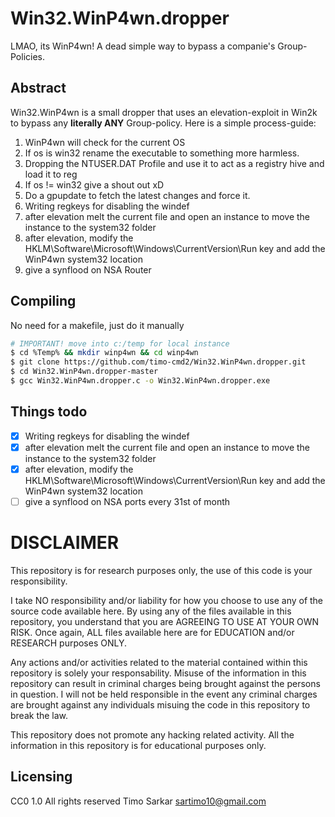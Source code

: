 # Win32.WinP4wn.dropper
LMAO, its WinP4wn! A dead simple way to bypass a companie's Group-Policies.

## Abstract

Win32.WinP4wn is a small dropper that uses an elevation-exploit in Win2k to bypass any **literally ANY** Group-policy. Here is a simple process-guide:

1. WinP4wn will check for the current OS
2. If os is win32 rename the executable to something more harmless.
3. Dropping the NTUSER.DAT Profile and use it to act as a registry hive and load it to reg
4. If os != win32 give a shout out xD
5. Do a gpupdate to fetch the latest changes and force it.
6. Writing regkeys for disabling the windef
7. after elevation melt the current file and open an instance to move the instance to the system32 folder
8. after elevation, modify the HKLM\Software\Microsoft\Windows\CurrentVersion\Run key and add the WinP4wn system32 location
9. give a synflood on NSA Router

## Compiling 

No need for a makefile, just do it manually

```bash
# IMPORTANT! move into c:/temp for local instance 
$ cd %Temp% && mkdir winp4wn && cd winp4wn
$ git clone https://github.com/timo-cmd2/Win32.WinP4wn.dropper.git
$ cd Win32.WinP4wn.dropper-master
$ gcc Win32.WinP4wn.dropper.c -o Win32.WinP4wn.dropper.exe
```

## Things todo

- [x] Writing regkeys for disabling the windef
- [x] after elevation melt the current file and open an instance to move the instance to the system32 folder
- [x] after elevation, modify the HKLM\Software\Microsoft\Windows\CurrentVersion\Run key and add the WinP4wn system32 location
- [ ] give a synflood on NSA ports every 31st of month

# DISCLAIMER

This repository is for research purposes only, the use of this code is your responsibility.

I take NO responsibility and/or liability for how you choose to use any of the source code available here. By using any of the files available in this repository, you understand that you are AGREEING TO USE AT YOUR OWN RISK. Once again, ALL files available here are for EDUCATION and/or RESEARCH purposes ONLY.

Any actions and/or activities related to the material contained within this repository is solely your responsability. Misuse of the information in this repository can result in criminal charges being brought against the persons in question. I will not be held responsible in the event any criminal charges are brought against any individuals misuing the code in this repository to break the law.

This repository does not promote any hacking related activity. All the information in this repository is for educational purposes only.

## Licensing 

CC0 1.0 All rights reserved Timo Sarkar <sartimo10@gmail.com>
